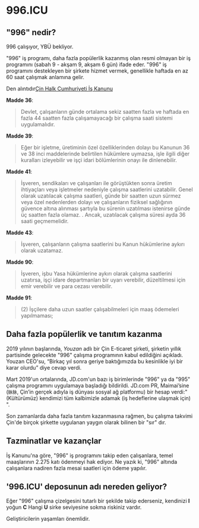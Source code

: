 996.ICU
===

## "996" nedir?
996 çalışıyor, YBÜ bekliyor.

"996" iş programı, daha fazla popülerlik kazanmış olan resmi olmayan bir iş programını (sabah 9 - akşam 9, akşam 6 gün) ifade eder.
"996" iş programını destekleyen bir şirkete hizmet vermek, genellikle haftada en az 60 saat çalışmak anlamına gelir.

Den alıntıdır[Çin Halk Cumhuriyeti İş Kanunu](http://www.china.org.cn/living_in_china/abc/2009-07/15/content_18140508.htm)

**Madde 36**:  
> Devlet, çalışanların günde ortalama sekiz saatten fazla ve haftada en fazla 44 saatten fazla çalışamayacağı bir çalışma saati sistemi uygulamalıdır.

**Madde 39**:  
> Eğer bir işletme, üretiminin özel özelliklerinden dolayı bu Kanunun 36 ve 38 inci maddelerinde belirtilen hükümlere uymazsa, işle ilgili diğer kuralları izleyebilir ve işçi idari bölümlerinin onayı ile dinlenebilir.  

**Madde 41**:  
> İşveren, sendikaları ve çalışanları ile görüştükten sonra üretim ihtiyaçları veya işletmeler nedeniyle çalışma saatlerini uzatabilir. Genel olarak uzatılacak çalışma saatleri, günde bir saatten uzun sürmez veya özel nedenlerden dolayı ve çalışanların fiziksel sağlığının güvence altına alınması şartıyla bu sürenin uzatılması istenirse günde üç saatten fazla olamaz. . Ancak, uzatılacak çalışma süresi ayda 36 saati geçmemelidir.

**Madde 43**:  
> İşveren, çalışanların çalışma saatlerini bu Kanun hükümlerine aykırı olarak uzatamaz.

**Madde 90**:  

> İşveren, işbu Yasa hükümlerine aykırı olarak çalışma saatlerini uzatırsa, işçi idare departmanları bir uyarı verebilir, düzeltilmesi için emir verebilir ve para cezası verebilir.

**Madde 91**:  
> (2) İşçilere daha uzun saatler çalışabilmeleri için maaş ödemeleri yapılmaması;

## Daha fazla popülerlik ve tanıtım kazanma

2019 yılının başlarında, _Youzan_ adlı bir Çin E-ticaret şirketi, şirketin yıllık partisinde gelecekte "996" çalışma programının kabul edildiğini açıkladı. Youzan CEO'su, “Birkaç yıl sonra geriye baktığımızda bu kesinlikle iyi bir karar olurdu” diye cevap verdi.

Mart 2019'un ortalarında, JD.com'un bazı iş birimlerinde "996" ya da "995" çalışma programını uygulamaya başladığı bildirildi. JD.com PR, Maimai’sine (`脉脉`, Çin’in gerçek adıyla iş dünyası sosyal ağ platformu) bir hesap verdi:" (Kültürümüz) kendimizi tüm kalbimizle adamak (iş hedeflerine ulaşmak için) ".

Son zamanlarda daha fazla tanıtım kazanmasına rağmen, bu çalışma takvimi Çin'de birçok şirkette uygulanan yaygın olarak bilinen bir "sır" dır.

## Tazminatlar ve kazançlar

İş Kanunu'na göre, "996" iş programını takip eden çalışanlara, temel maaşlarının 2.275 katı ödenmeyi hak ediyor. Ne yazık ki, "996" altında çalışanlara nadiren fazla mesai saatleri için ödeme yapılır.

## '996.ICU' deposunun adı nereden geliyor?

Eğer "996" çalışma çizelgesini tutarlı bir şekilde takip ederseniz, kendinizi **I** yoğun **C** Hangi **U** sirke seviyesine sokma riskiniz vardır.

Geliştiricilerin yaşamları önemlidir.


